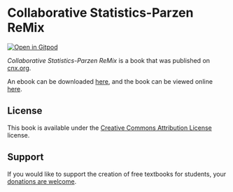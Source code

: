 # Collaborative Statistics-Parzen ReMix

[![Open in Gitpod](https://gitpod.io/button/open-in-gitpod.svg)](https://gitpod.io/from-referrer/)

_Collaborative Statistics-Parzen ReMix_ is a book that was published on [cnx.org](https://cnx.org/).

An ebook can be downloaded [here](https://github.com/cnx-user-books/cnxbook-collaborative-statistics-parzen-remix/releases/latest), and the book can be viewed online [here](https://github.com/cnx-user-books/cnxbook-collaborative-statistics-parzen-remix/releases/latest).

## License
This book is available under the [Creative Commons Attribution License](./LICENSE) license.

## Support
If you would like to support the creation of free textbooks for students, your [donations are welcome](https://riceconnect.rice.edu/donation/support-openstax-banner).
